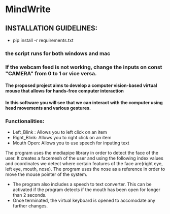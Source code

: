# MindWrite

## INSTALLATION GUIDELINES:
- pip install -r requirements.txt

### the script runs for both windows and mac

### If the webcam feed is not working, change the inputs on const "CAMERA" from 0 to 1 or vice versa.

#### The proposed project aims to develop a computer vision-based virtual mouse that allows for hands-free computer interaction
#### In this software you will see that we can interact with the computer using head movements and various gestures. 
### Functionalities:

- Left_Blink : Allows you to left click on an item
- Right_Blink: Allows you to right click on an item
- Mouth Open: Allows you to use speech for inputing text 

The program uses the mediapipe library in order to detect the face of the user. 
It creates a facemesh of the user and using the following index values and coordinates we detect where certain features of the face are(right eye, left eye, mouth, nose).
The program uses the nose as a reference in order to move the mouse pointer of the system. 
- The program also includes a speech to text converter. This can be activated if the program detects if the mouth has been open for longer than 2 seconds.
- Once terminated, the virtual keyboard is opened to accomodate any further changes.





